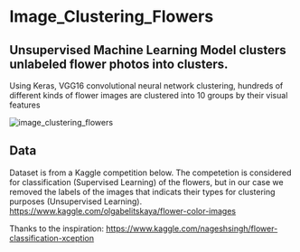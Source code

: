 # Image_Clustering_Flowers
## Unsupervised Machine Learning Model clusters unlabeled flower photos into clusters.
Using Keras, VGG16 convolutional neural network clustering, hundreds of different kinds of flower images are clustered into 10 groups by their visual features

![image_clustering_flowers](https://user-images.githubusercontent.com/64093617/107292956-fe45d880-6a6a-11eb-8d62-bf545386341f.png)

## Data

Dataset is from a Kaggle competition below. The competetion is considered for classification (Supervised Learning) of the flowers, but in our case we removed the labels of the images that indicats their types for clustering purposes (Unsupervised Learning).
https://www.kaggle.com/olgabelitskaya/flower-color-images


Thanks to the inspiration:
https://www.kaggle.com/nageshsingh/flower-classification-xception
